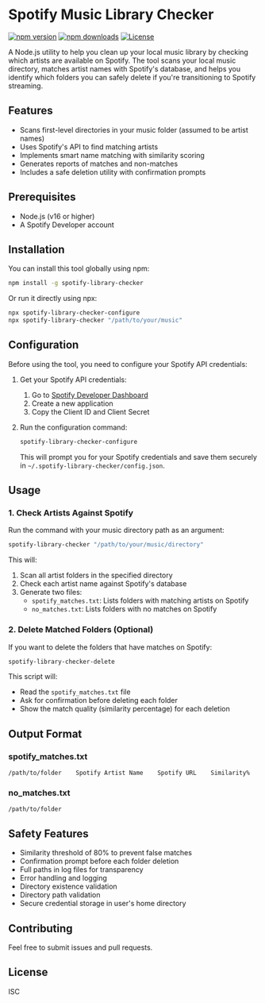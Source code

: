 # Spotify Music Library Checker

[![npm version](https://img.shields.io/npm/v/spotify-library-checker.svg)](https://www.npmjs.com/package/spotify-library-checker)
[![npm downloads](https://img.shields.io/npm/dm/spotify-library-checker.svg)](https://www.npmjs.com/package/spotify-library-checker)
[![License](https://img.shields.io/npm/l/spotify-library-checker.svg)](https://github.com/andrscrrn/spotify-library-checker/blob/main/LICENSE)

A Node.js utility to help you clean up your local music library by checking which artists are available on Spotify. The tool scans your local music directory, matches artist names with Spotify's database, and helps you identify which folders you can safely delete if you're transitioning to Spotify streaming.

## Features

- Scans first-level directories in your music folder (assumed to be artist names)
- Uses Spotify's API to find matching artists
- Implements smart name matching with similarity scoring
- Generates reports of matches and non-matches
- Includes a safe deletion utility with confirmation prompts

## Prerequisites

- Node.js (v16 or higher)
- A Spotify Developer account

## Installation

You can install this tool globally using npm:

```bash
npm install -g spotify-library-checker
```

Or run it directly using npx:

```bash
npx spotify-library-checker-configure
npx spotify-library-checker "/path/to/your/music"
```

## Configuration

Before using the tool, you need to configure your Spotify API credentials:

1. Get your Spotify API credentials:

   1. Go to [Spotify Developer Dashboard](https://developer.spotify.com/dashboard)
   2. Create a new application
   3. Copy the Client ID and Client Secret

2. Run the configuration command:

   ```bash
   spotify-library-checker-configure
   ```

   This will prompt you for your Spotify credentials and save them securely in `~/.spotify-library-checker/config.json`.

## Usage

### 1. Check Artists Against Spotify

Run the command with your music directory path as an argument:

```bash
spotify-library-checker "/path/to/your/music/directory"
```

This will:

1. Scan all artist folders in the specified directory
2. Check each artist name against Spotify's database
3. Generate two files:
   - `spotify_matches.txt`: Lists folders with matching artists on Spotify
   - `no_matches.txt`: Lists folders with no matches on Spotify

### 2. Delete Matched Folders (Optional)

If you want to delete the folders that have matches on Spotify:

```bash
spotify-library-checker-delete
```

This script will:

- Read the `spotify_matches.txt` file
- Ask for confirmation before deleting each folder
- Show the match quality (similarity percentage) for each deletion

## Output Format

### spotify_matches.txt

```
/path/to/folder    Spotify Artist Name    Spotify URL    Similarity%
```

### no_matches.txt

```
/path/to/folder
```

## Safety Features

- Similarity threshold of 80% to prevent false matches
- Confirmation prompt before each folder deletion
- Full paths in log files for transparency
- Error handling and logging
- Directory existence validation
- Directory path validation
- Secure credential storage in user's home directory

## Contributing

Feel free to submit issues and pull requests.

## License

ISC
